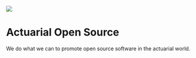 [![](https://img.shields.io/badge/LinkedIn-0077B5?style=for-the-badge&logo=linkedin&logoColor=white)](https://www.linkedin.com/groups/13937070/)

# Actuarial Open Source

We do what we can to promote open source software in the actuarial world.
